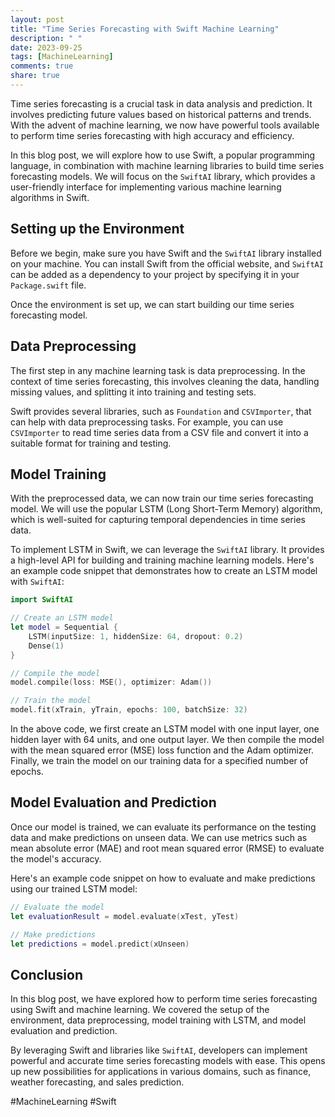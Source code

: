 ```yaml
---
layout: post
title: "Time Series Forecasting with Swift Machine Learning"
description: " "
date: 2023-09-25
tags: [MachineLearning]
comments: true
share: true
---
```


Time series forecasting is a crucial task in data analysis and prediction. It involves predicting future values based on historical patterns and trends. With the advent of machine learning, we now have powerful tools available to perform time series forecasting with high accuracy and efficiency.

In this blog post, we will explore how to use Swift, a popular programming language, in combination with machine learning libraries to build time series forecasting models. We will focus on the `SwiftAI` library, which provides a user-friendly interface for implementing various machine learning algorithms in Swift.

## Setting up the Environment

Before we begin, make sure you have Swift and the `SwiftAI` library installed on your machine. You can install Swift from the official website, and `SwiftAI` can be added as a dependency to your project by specifying it in your `Package.swift` file.

Once the environment is set up, we can start building our time series forecasting model.

## Data Preprocessing

The first step in any machine learning task is data preprocessing. In the context of time series forecasting, this involves cleaning the data, handling missing values, and splitting it into training and testing sets.

Swift provides several libraries, such as `Foundation` and `CSVImporter`, that can help with data preprocessing tasks. For example, you can use `CSVImporter` to read time series data from a CSV file and convert it into a suitable format for training and testing.

## Model Training

With the preprocessed data, we can now train our time series forecasting model. We will use the popular LSTM (Long Short-Term Memory) algorithm, which is well-suited for capturing temporal dependencies in time series data.

To implement LSTM in Swift, we can leverage the `SwiftAI` library. It provides a high-level API for building and training machine learning models. Here's an example code snippet that demonstrates how to create an LSTM model with `SwiftAI`:

```swift
import SwiftAI

// Create an LSTM model
let model = Sequential {
    LSTM(inputSize: 1, hiddenSize: 64, dropout: 0.2)
    Dense(1)
}

// Compile the model
model.compile(loss: MSE(), optimizer: Adam())

// Train the model
model.fit(xTrain, yTrain, epochs: 100, batchSize: 32)
```

In the above code, we first create an LSTM model with one input layer, one hidden layer with 64 units, and one output layer. We then compile the model with the mean squared error (MSE) loss function and the Adam optimizer. Finally, we train the model on our training data for a specified number of epochs.

## Model Evaluation and Prediction

Once our model is trained, we can evaluate its performance on the testing data and make predictions on unseen data. We can use metrics such as mean absolute error (MAE) and root mean squared error (RMSE) to evaluate the model's accuracy.

Here's an example code snippet on how to evaluate and make predictions using our trained LSTM model:

```swift
// Evaluate the model
let evaluationResult = model.evaluate(xTest, yTest)

// Make predictions
let predictions = model.predict(xUnseen)
```

## Conclusion

In this blog post, we have explored how to perform time series forecasting using Swift and machine learning. We covered the setup of the environment, data preprocessing, model training with LSTM, and model evaluation and prediction.

By leveraging Swift and libraries like `SwiftAI`, developers can implement powerful and accurate time series forecasting models with ease. This opens up new possibilities for applications in various domains, such as finance, weather forecasting, and sales prediction.

#MachineLearning #Swift